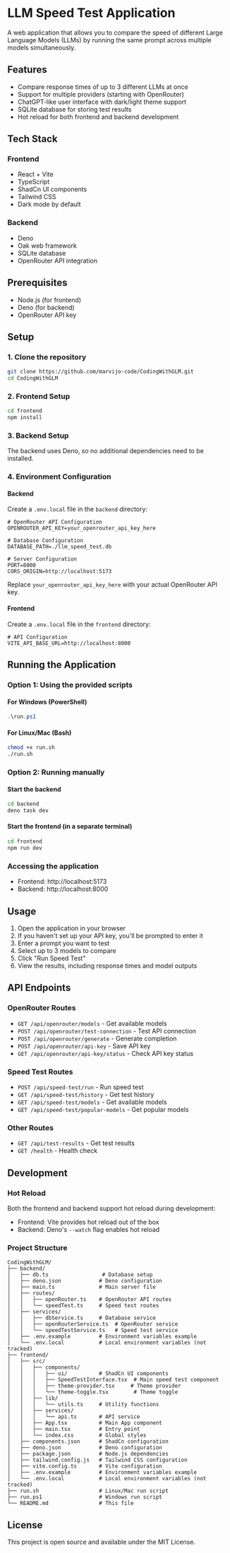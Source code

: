 # LLM Speed Test Application

A web application that allows you to compare the speed of different Large Language Models (LLMs) by running the same prompt across multiple models simultaneously.

## Features

- Compare response times of up to 3 different LLMs at once
- Support for multiple providers (starting with OpenRouter)
- ChatGPT-like user interface with dark/light theme support
- SQLite database for storing test results
- Hot reload for both frontend and backend development

## Tech Stack

### Frontend
- React + Vite
- TypeScript
- ShadCn UI components
- Tailwind CSS
- Dark mode by default

### Backend
- Deno
- Oak web framework
- SQLite database
- OpenRouter API integration

## Prerequisites

- Node.js (for frontend)
- Deno (for backend)
- OpenRouter API key

## Setup

### 1. Clone the repository

```bash
git clone https://github.com/marvijo-code/CodingWithGLM.git
cd CodingWithGLM
```

### 2. Frontend Setup

```bash
cd frontend
npm install
```

### 3. Backend Setup

The backend uses Deno, so no additional dependencies need to be installed.

### 4. Environment Configuration

#### Backend

Create a `.env.local` file in the `backend` directory:

```
# OpenRouter API Configuration
OPENROUTER_API_KEY=your_openrouter_api_key_here

# Database Configuration
DATABASE_PATH=./llm_speed_test.db

# Server Configuration
PORT=8000
CORS_ORIGIN=http://localhost:5173
```

Replace `your_openrouter_api_key_here` with your actual OpenRouter API key.

#### Frontend

Create a `.env.local` file in the `frontend` directory:

```
# API Configuration
VITE_API_BASE_URL=http://localhost:8000
```

## Running the Application

### Option 1: Using the provided scripts

#### For Windows (PowerShell)

```powershell
.\run.ps1
```

#### For Linux/Mac (Bash)

```bash
chmod +x run.sh
./run.sh
```

### Option 2: Running manually

#### Start the backend

```bash
cd backend
deno task dev
```

#### Start the frontend (in a separate terminal)

```bash
cd frontend
npm run dev
```

### Accessing the application

- Frontend: http://localhost:5173
- Backend: http://localhost:8000

## Usage

1. Open the application in your browser
2. If you haven't set up your API key, you'll be prompted to enter it
3. Enter a prompt you want to test
4. Select up to 3 models to compare
5. Click "Run Speed Test"
6. View the results, including response times and model outputs

## API Endpoints

### OpenRouter Routes
- `GET /api/openrouter/models` - Get available models
- `POST /api/openrouter/test-connection` - Test API connection
- `POST /api/openrouter/generate` - Generate completion
- `POST /api/openrouter/api-key` - Save API key
- `GET /api/openrouter/api-key/status` - Check API key status

### Speed Test Routes
- `POST /api/speed-test/run` - Run speed test
- `GET /api/speed-test/history` - Get test history
- `GET /api/speed-test/models` - Get available models
- `GET /api/speed-test/popular-models` - Get popular models

### Other Routes
- `GET /api/test-results` - Get test results
- `GET /health` - Health check

## Development

### Hot Reload

Both the frontend and backend support hot reload during development:

- Frontend: Vite provides hot reload out of the box
- Backend: Deno's `--watch` flag enables hot reload

### Project Structure

```
CodingWithGLM/
├── backend/
│   ├── db.ts                 # Database setup
│   ├── deno.json            # Deno configuration
│   ├── main.ts              # Main server file
│   ├── routes/
│   │   ├── openRouter.ts    # OpenRouter API routes
│   │   └── speedTest.ts     # Speed test routes
│   ├── services/
│   │   ├── dbService.ts     # Database service
│   │   ├── openRouterService.ts  # OpenRouter service
│   │   └── speedTestService.ts   # Speed test service
│   ├── .env.example         # Environment variables example
│   └── .env.local           # Local environment variables (not tracked)
├── frontend/
│   ├── src/
│   │   ├── components/
│   │   │   ├── ui/          # ShadCn UI components
│   │   │   ├── SpeedTestInterface.tsx  # Main speed test component
│   │   │   ├── theme-provider.tsx     # Theme provider
│   │   │   └── theme-toggle.tsx        # Theme toggle
│   │   ├── lib/
│   │   │   └── utils.ts     # Utility functions
│   │   ├── services/
│   │   │   └── api.ts       # API service
│   │   ├── App.tsx          # Main App component
│   │   ├── main.tsx         # Entry point
│   │   └── index.css        # Global styles
│   ├── components.json      # ShadCn configuration
│   ├── deno.json            # Deno configuration
│   ├── package.json         # Node.js dependencies
│   ├── tailwind.config.js   # Tailwind CSS configuration
│   ├── vite.config.ts       # Vite configuration
│   ├── .env.example         # Environment variables example
│   └── .env.local           # Local environment variables (not tracked)
├── run.sh                   # Linux/Mac run script
├── run.ps1                  # Windows run script
└── README.md                # This file
```

## License

This project is open source and available under the MIT License.